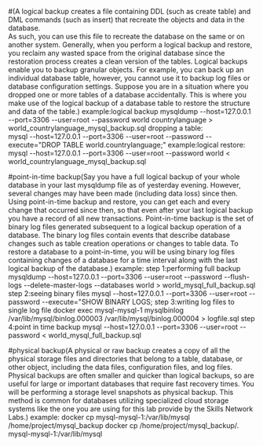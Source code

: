 #(A logical backup creates a file containing DDL (such as create table) and DML commands (such as insert) that recreate the objects and data in the database.  
As such, you can use this file to recreate the database on the same or on another system. Generally, when you perform a logical backup and restore, 
you reclaim any wasted space from the original database since the restoration process creates a clean version of the tables. Logical backups enable you to backup granular objects. 
For example, you can back up an individual database table, however, you cannot use it to backup log files or database configuration settings. 
Suppose you are in a situation where you dropped one or more tables of a database accidentally. 
This is where you make use of the logical backup of a database table to restore the structure and data of the table.)
example:logical backup
mysqldump --host=127.0.0.1 --port=3306 --user=root --password world countrylanguage > world_countrylanguage_mysql_backup.sql
dropping a table:   
mysql --host=127.0.0.1 --port=3306 --user=root --password --execute="DROP TABLE world.countrylanguage;"
example:logical restore:
mysql --host=127.0.0.1 --port=3306 --user=root --password world < world_countrylanguage_mysql_backup.sql


#point-in-time backup(Say you have a full logical backup of your whole database in your last mysqldump file as of yesterday evening. 
However, several changes may have been made (including data loss) since then. 
Using point-in-time backup and restore, you can get each and every change that occurred since then, 
so that even after your last logical backup you have a record of all new transactions. 
Point-in-time backup is the set of binary log files generated subsequent to a logical backup operation of a database.
The binary log files contain events that describe database changes such as table creation operations or changes to table data. 
To restore a database to a point-in-time, you will be using binary log files containing changes of a database for a time interval along with the last logical backup of the database.)
example:
step 1:performing full backup
mysqldump --host=127.0.0.1 --port=3306 --user=root --password --flush-logs --delete-master-logs  --databases world > world_mysql_full_backup.sql
step 2:seeing binary files
mysql --host=127.0.0.1 --port=3306 --user=root --password --execute="SHOW BINARY LOGS;
step 3:writing log files to single log file
docker exec mysql-mysql-1 mysqlbinlog /var/lib/mysql/binlog.000003 /var/lib/mysql/binlog.000004 > logfile.sql
step 4:point in time backup
mysql --host=127.0.0.1 --port=3306 --user=root --password < world_mysql_full_backup.sql

#physical backup(A physical or raw backup creates a copy of all the physical storage files and directories that belong to a table,
database, or other object, including the data files, configuration files, and log files. Physical backups are often smaller and quicker than logical backups, 
so are useful for large or important databases that require fast recovery times. You will be performing a storage level snapshots as physical backup. 
This method is common for databases utilizing specialized cloud storage systems like the one you are using for this lab provide by the Skills Network Labs.)
example:
docker cp mysql-mysql-1:/var/lib/mysql  /home/project/mysql_backup
docker cp /home/project/mysql_backup/. mysql-mysql-1:/var/lib/mysql








